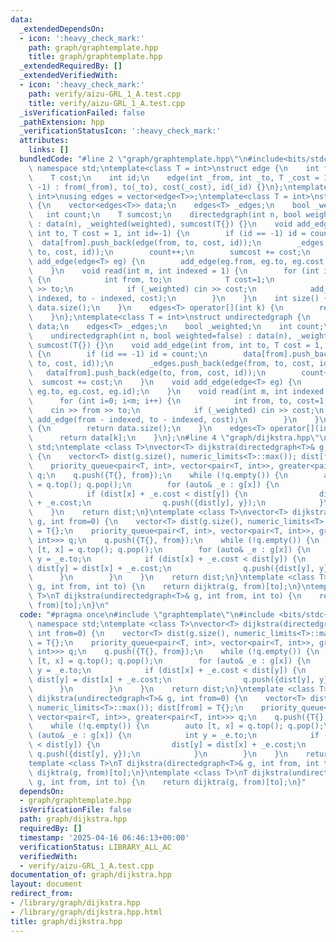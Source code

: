```yaml
---
data:
  _extendedDependsOn:
  - icon: ':heavy_check_mark:'
    path: graph/graphtemplate.hpp
    title: graph/graphtemplate.hpp
  _extendedRequiredBy: []
  _extendedVerifiedWith:
  - icon: ':heavy_check_mark:'
    path: verify/aizu-GRL_1_A.test.cpp
    title: verify/aizu-GRL_1_A.test.cpp
  _isVerificationFailed: false
  _pathExtension: hpp
  _verificationStatusIcon: ':heavy_check_mark:'
  attributes:
    links: []
  bundledCode: "#line 2 \"graph/graphtemplate.hpp\"\n#include<bits/stdc++.h>\nusing\
    \ namespace std;\ntemplate<class T = int>\nstruct edge {\n    int from, to;\n\
    \    T cost;\n    int id;\n    edge(int _from, int _to, T _cost = 1, int _id =\
    \ -1) : from(_from), to(_to), cost(_cost), id(_id) {}\n};\ntemplate<class T =\
    \ int>\nusing edges = vector<edge<T>>;\ntemplate<class T = int>\nstruct directedgraph\
    \ {\n    vector<edges<T>> data;\n    edges<T> _edges;\n    bool _weighted;\n \
    \   int count;\n    T sumcost;\n    directedgraph(int n, bool weighted=false)\
    \ : data(n), _weighted(weighted), sumcost(T{}) {}\n    void add_edge(int from,\
    \ int to, T cost = 1, int id=-1) {\n        if (id == -1) id = count;\n      \
    \  data[from].push_back(edge(from, to, cost, id));\n        _edges.push_back(edge(from,\
    \ to, cost, id));\n        count++;\n        sumcost += cost;\n    }\n    void\
    \ add_edge(edge<T> eg) {\n        add_edge(eg.from, eg.to, eg.cost, eg.id);\n\
    \    }\n    void read(int m, int indexed = 1) {\n        for (int i=0; i<m; i++)\
    \ {\n            int from, to;\n            T cost=1;\n            cin >> from\
    \ >> to;\n            if (_weighted) cin >> cost;\n            add_edge(from -\
    \ indexed, to - indexed, cost);\n        }\n    }\n    int size() {\n        return\
    \ data.size();\n    }\n    edges<T> operator[](int k) {\n        return data[k];\n\
    \    }\n};\ntemplate<class T = int>\nstruct undirectedgraph {\n    vector<edges<T>>\
    \ data;\n    edges<T> _edges;\n    bool _weighted;\n    int count;\n    T sumcost;\n\
    \    undirectedgraph(int n, bool weighted=false) : data(n), _weighted(weighted),\
    \ sumcost(T{}) {}\n    void add_edge(int from, int to, T cost = 1, int id=-1)\
    \ {\n        if (id == -1) id = count;\n        data[from].push_back(edge(from,\
    \ to, cost, id));\n        _edges.push_back(edge(from, to, cost, id));\n     \
    \   data[from].push_back(edge(to, from, cost, id));\n        count++;\n      \
    \  sumcost += cost;\n    }\n    void add_edge(edge<T> eg) {\n        add_edge(eg.from,\
    \ eg.to, eg.cost, eg.id);\n    }\n    void read(int m, int indexed = 1) {\n  \
    \      for (int i=0; i<m; i++) {\n            int from, to, cost=1;\n        \
    \    cin >> from >> to;\n            if (_weighted) cin >> cost;\n           \
    \ add_edge(from - indexed, to - indexed, cost);\n        }\n    }\n    int size()\
    \ {\n        return data.size();\n    }\n    edges<T> operator[](int k) {\n  \
    \      return data[k];\n    }\n};\n#line 4 \"graph/dijkstra.hpp\"\nusing namespace\
    \ std;\ntemplate <class T>\nvector<T> dijkstra(directedgraph<T>& g, int from=0)\
    \ {\n    vector<T> dist(g.size(), numeric_limits<T>::max()); dist[from] = T{};\n\
    \    priority_queue<pair<T, int>, vector<pair<T, int>>, greater<pair<T, int>>>\
    \ q;\n    q.push({T{}, from});\n    while (!q.empty()) {\n        auto [t, x]\
    \ = q.top(); q.pop();\n        for (auto& _e : g[x]) {\n            int y = _e.to;\n\
    \            if (dist[x] + _e.cost < dist[y]) {\n                dist[y] = dist[x]\
    \ + _e.cost;\n                q.push({dist[y], y});\n            }\n        }\n\
    \    }\n    return dist;\n}\ntemplate <class T>\nvector<T> dijkstra(undirectedgraph<T>&\
    \ g, int from=0) {\n    vector<T> dist(g.size(), numeric_limits<T>::max()); dist[from]\
    \ = T{};\n    priority_queue<pair<T, int>, vector<pair<T, int>>, greater<pair<T,\
    \ int>>> q;\n    q.push({T{}, from});\n    while (!q.empty()) {\n        auto\
    \ [t, x] = q.top(); q.pop();\n        for (auto& _e : g[x]) {\n            int\
    \ y = _e.to;\n            if (dist[x] + _e.cost < dist[y]) {\n               \
    \ dist[y] = dist[x] + _e.cost;\n                q.push({dist[y], y});\n      \
    \      }\n        }\n    }\n    return dist;\n}\ntemplate <class T>\nT dijkstra(directedgraph<T>&\
    \ g, int from, int to) {\n    return dijktra(g, from)[to];\n}\ntemplate <class\
    \ T>\nT dijkstra(undirectedgraph<T>& g, int from, int to) {\n    return dijktra(g,\
    \ from)[to];\n}\n"
  code: "#pragma once\n#include \"graphtemplate\"\n#include <bits/stdc++.h>\nusing\
    \ namespace std;\ntemplate <class T>\nvector<T> dijkstra(directedgraph<T>& g,\
    \ int from=0) {\n    vector<T> dist(g.size(), numeric_limits<T>::max()); dist[from]\
    \ = T{};\n    priority_queue<pair<T, int>, vector<pair<T, int>>, greater<pair<T,\
    \ int>>> q;\n    q.push({T{}, from});\n    while (!q.empty()) {\n        auto\
    \ [t, x] = q.top(); q.pop();\n        for (auto& _e : g[x]) {\n            int\
    \ y = _e.to;\n            if (dist[x] + _e.cost < dist[y]) {\n               \
    \ dist[y] = dist[x] + _e.cost;\n                q.push({dist[y], y});\n      \
    \      }\n        }\n    }\n    return dist;\n}\ntemplate <class T>\nvector<T>\
    \ dijkstra(undirectedgraph<T>& g, int from=0) {\n    vector<T> dist(g.size(),\
    \ numeric_limits<T>::max()); dist[from] = T{};\n    priority_queue<pair<T, int>,\
    \ vector<pair<T, int>>, greater<pair<T, int>>> q;\n    q.push({T{}, from});\n\
    \    while (!q.empty()) {\n        auto [t, x] = q.top(); q.pop();\n        for\
    \ (auto& _e : g[x]) {\n            int y = _e.to;\n            if (dist[x] + _e.cost\
    \ < dist[y]) {\n                dist[y] = dist[x] + _e.cost;\n               \
    \ q.push({dist[y], y});\n            }\n        }\n    }\n    return dist;\n}\n\
    template <class T>\nT dijkstra(directedgraph<T>& g, int from, int to) {\n    return\
    \ dijktra(g, from)[to];\n}\ntemplate <class T>\nT dijkstra(undirectedgraph<T>&\
    \ g, int from, int to) {\n    return dijktra(g, from)[to];\n}"
  dependsOn:
  - graph/graphtemplate.hpp
  isVerificationFile: false
  path: graph/dijkstra.hpp
  requiredBy: []
  timestamp: '2025-04-16 06:46:13+00:00'
  verificationStatus: LIBRARY_ALL_AC
  verifiedWith:
  - verify/aizu-GRL_1_A.test.cpp
documentation_of: graph/dijkstra.hpp
layout: document
redirect_from:
- /library/graph/dijkstra.hpp
- /library/graph/dijkstra.hpp.html
title: graph/dijkstra.hpp
---
```

